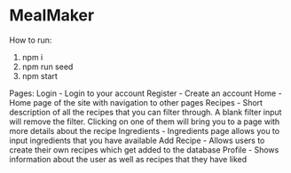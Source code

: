 # MealMaker
How to run:
1. npm i
2. npm run seed
3. npm start

Pages:
Login - Login to your account
Register - Create an account
Home - Home page of the site with navigation to other pages
Recipes - Short description of all the recipes that you can filter through. A blank filter input will remove the filter.  Clicking on one of them will bring you to a page with more details about the    recipe
Ingredients - Ingredients page allows you to input ingredients that you have available
Add Recipe - Allows users to create their own recipes which get added to the database
Profile - Shows information about the user as well as recipes that they have liked